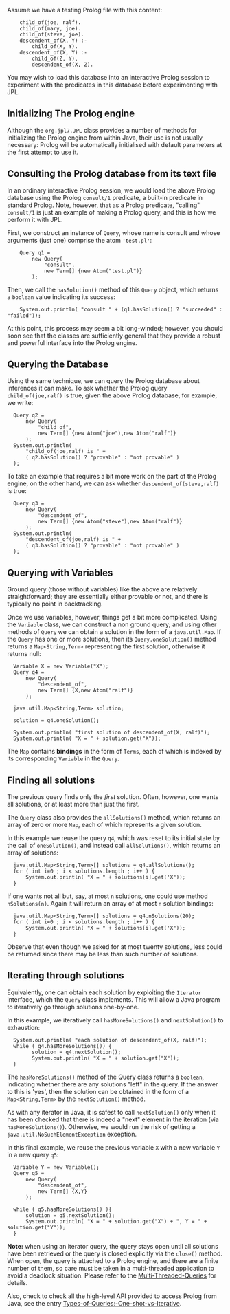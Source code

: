 Assume we have a testing Prolog file with this content:

        child_of(joe, ralf). 
        child_of(mary, joe). 
        child_of(steve, joe).
        descendent_of(X, Y) :- 
            child_of(X, Y). 
        descendent_of(X, Y) :- 
            child_of(Z, Y), 
            descendent_of(X, Z).

You may wish to load this database into an interactive Prolog session to experiment with the predicates in this database before experimenting with JPL.


## Initializing The Prolog engine

Although the `org.jpl7.JPL` class provides a number of methods for initializing the Prolog engine from within Java, their use is not usually necessary: Prolog will be automatically initialised with default parameters at the first attempt to use it.



## Consulting the Prolog database from its text file

In an ordinary interactive Prolog session, we would load the above Prolog database using the Prolog `consult/1` predicate, a built-in predicate in standard Prolog.  Note, however, that as a Prolog predicate, "calling" `consult/1` is just an example of making a Prolog query, and this is how we perform it with JPL.

First, we construct an instance of `Query`, whose name is consult and whose arguments (just one) comprise the atom 	`'test.pl'`:

        Query q1 = 
            new Query( 
                "consult", 
                new Term[] {new Atom("test.pl")} 
            );
    
    
Then, we call the `hasSolution()` method of this `Query` object, which returns a `boolean` value indicating its success:

		System.out.println( "consult " + (q1.hasSolution() ? "succeeded" : "failed"));

At this point, this process may seem a bit long-winded; however, you should soon see that the classes are sufficiently general that they provide a robust and powerful interface into the Prolog engine. 



## Querying the Database


Using the same technique, we can query the Prolog database about inferences it can make.  To ask whether the Prolog query `child_of(joe,ralf)` is true, given the above Prolog database, for example, we write:

      Query q2 = 
          new Query( 
              "child_of", 
              new Term[] {new Atom("joe"),new Atom("ralf")} 
          );
      System.out.println( 
          "child_of(joe,ralf) is " + 
          ( q2.hasSolution() ? "provable" : "not provable" ) 
      );

To take an example that requires a bit more work on the part of the Prolog engine, on the other hand, we can ask whether `descendent_of(steve,ralf)` is true:

      Query q3 = 
          new Query( 
              "descendent_of", 
              new Term[] {new Atom("steve"),new Atom("ralf")} 
          );
      System.out.println( 
          "descendent_of(joe,ralf) is " + 
          ( q3.hasSolution() ? "provable" : "not provable" ) 
      );
      
## Querying with Variables

Ground query (those without variables) like the above are relatively straightforward; they are essentially either provable or not, and there is typically no point in backtracking.  

Once we use variables, however, things get a bit more complicated. Using the `Variable` class, we can construct a non ground query; and using other methods of `Query` we can obtain a solution in the form of a `java.util.Map`.  If the `Query` has one or more solutions, then its `Query.oneSolution()` method returns a `Map<String,Term>` representing the first solution, otherwise it returns null:

      Variable X = new Variable("X");
      Query q4 = 
          new Query( 
              "descendent_of", 
              new Term[] {X,new Atom("ralf")} 
          );

      java.util.Map<String,Term> solution;

      solution = q4.oneSolution();

      System.out.println( "first solution of descendent_of(X, ralf)"); 
      System.out.println( "X = " + solution.get("X"));

The `Map` contains **bindings** in the form of `Terms`, each of which is indexed by its corresponding `Variable` in the `Query`.
      
 
## Finding all solutions

The previous query finds only the _first_ solution.  Often, however, one wants all solutions, or at least more than just the first.  

The `Query` class also provides the `allSolutions()` method, which returns an array of zero or more `Map`, each of which represents a given solution.

In this example we reuse the query `q4`, which was reset to its initial state by the call of `oneSolution()`, and instead call `allSolutions()`, which returns an array of solutions:

      java.util.Map<String,Term>[] solutions = q4.allSolutions();
      for ( int i=0 ; i < solutions.length ; i++ ) { 
          System.out.println( "X = " + solutions[i].get('X")); 
      }


If one wants not all but, say, at most `n` solutions, one could use method `nSolutions(n)`. Again it will return an array of at most `n` solution bindings:


      java.util.Map<String,Term>[] solutions = q4.nSolutions(20);
      for ( int i=0 ; i < solutions.length ; i++ ) { 
          System.out.println( "X = " + solutions[i].get('X")); 
      }

Observe that even though we asked for at most twenty solutions, less could be returned since there may be less than such number of solutions.


## Iterating through solutions


Equivalently, one can obtain each solution by exploiting the `Iterator` interface, which the `Query` class implements.  This will allow a Java program to iteratively go through solutions one-by-one.

In this example, we iteratively call `hasMoreSolutions()` and `nextSolution()` to exhaustion:


      System.out.println( "each solution of descendent_of(X, ralf)");
      while ( q4.hasMoreSolutions()) {    
      		solution = q4.nextSolution();
            System.out.println( "X = " + solution.get("X"));
      }

The `hasMoreSolutions()` method of the Query class returns a `boolean`, indicating whether there are any solutions "left" in the query. If the answer to this is 'yes', then the solution can be obtained in the form of a `Map<String,Term>` by the `nextSolution()` method.

As with any iterator in Java, it is safest to call `nextSolution()` only when it has been checked that there is indeed a "next" element in the iteration (via `hasMoreSolutions()`). Otherwise, we would run the risk of getting a `java.util.NoSuchElementException` exception.

In this final example, we reuse the previous variable `X` with a new variable `Y` in a new query `q5`:

      Variable Y = new Variable();
      Query q5 = 
          new Query( 
              "descendent_of", 
              new Term[] {X,Y} 
          );

      while ( q5.hasMoreSolutions() ){ 
          solution = q5.nextSolution(); 
          System.out.println( "X = " + solution.get("X") + ", Y = " + solution.get("Y")); 
      }


**Note:** when using an iterator query, the query stays open until all solutions have been retrieved or the query is closed explicitly via the `close()` method. When open, the query is attached to a Prolog engine, and there are a finite number of them, so care must be taken in a multi-threaded application to avoid a deadlock situation. Please refer to the [Multi-Threaded-Queries](Multi-Threaded-Queries) for details.

Also, check to check all the high-level API provided to access Prolog from Java, see the entry [Types-of-Queries:-One-shot-vs-Iterative](Types-of-Queries:-One-shot-vs-Iterative).
